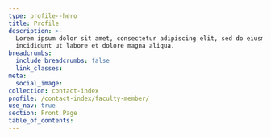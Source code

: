 ```yaml
---
type: profile--hero
title: Profile
description: >-
  Lorem ipsum dolor sit amet, consectetur adipiscing elit, sed do eiusmod tempor
  incididunt ut labore et dolore magna aliqua.
breadcrumbs:
  include_breadcrumbs: false
  link_classes:
meta:
  social_image:
collection: contact-index
profile: /contact-index/faculty-member/
use_nav: true
section: Front Page
table_of_contents:
---
```

